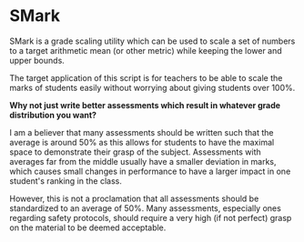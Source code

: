 SMark
=====

SMark is a grade scaling utility which can be used to scale a set of numbers to
a target arithmetic mean (or other metric) while keeping the lower and upper
bounds.

The target application of this script is for teachers to be able to scale the
marks of students easily without worrying about giving students over 100%.

**Why not just write better assessments which result in whatever grade
distribution you want?**

I am a believer that many assessments should be written such that the average
is around 50% as this allows for students to have the maximal space to
demonstrate their grasp of the subject. Assessments with averages far from the
middle usually have a smaller deviation in marks, which causes small changes in
performance to have a larger impact in one student's ranking in the class.

However, this is not a proclamation that all assessments should be standardized
to an average of 50%. Many assessments, especially ones regarding safety
protocols, should require a very high (if not perfect) grasp on the material
to be deemed acceptable.
